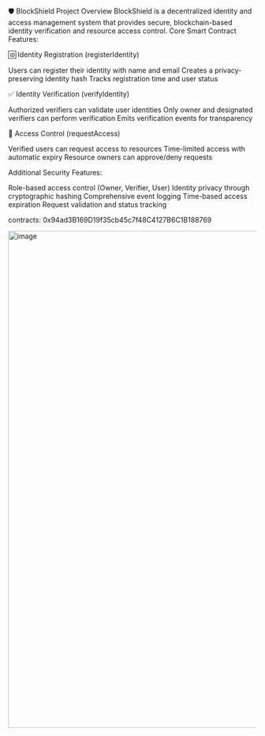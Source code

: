 🛡️ BlockShield Project Overview
BlockShield is a decentralized identity and access management system that provides secure, blockchain-based identity verification and resource access control.
Core Smart Contract Features:

🆔 Identity Registration (registerIdentity)

Users can register their identity with name and email
Creates a privacy-preserving identity hash
Tracks registration time and user status


✅ Identity Verification (verifyIdentity)

Authorized verifiers can validate user identities
Only owner and designated verifiers can perform verification
Emits verification events for transparency


🚪 Access Control (requestAccess)

Verified users can request access to resources
Time-limited access with automatic expiry
Resource owners can approve/deny requests



Additional Security Features:

Role-based access control (Owner, Verifier, User)
Identity privacy through cryptographic hashing
Comprehensive event logging
Time-based access expiration
Request validation and status tracking



contracts: 0x94ad3B169D19f35cb45c7f48C4127B6C1B188769

<img width="1919" height="1007" alt="image" src="https://github.com/user-attachments/assets/48a6ec4a-78f5-4e4d-a774-8e546a552c3b" />

